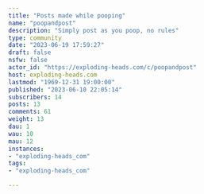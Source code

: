 ```yaml
---
title: "Posts made while pooping" 
name: "poopandpost"
description: "Simply post as you poop, no rules"
type: community
date: "2023-06-19 17:59:27"
draft: false
nsfw: false
actor_id: "https://exploding-heads.com/c/poopandpost"
host: exploding-heads.com
lastmod: "1969-12-31 19:00:00"
published: "2023-06-10 22:05:14"
subscribers: 14
posts: 13
comments: 61
weight: 13
dau: 1
wau: 10
mau: 12
instances:
- "exploding-heads_com"
tags: 
- "exploding-heads_com"

---
```

